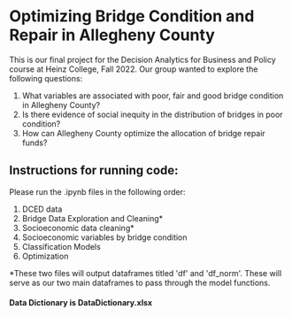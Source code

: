 # Optimizing Bridge Condition and Repair in Allegheny County
This is our final project for the Decision Analytics for Business and Policy course at Heinz College, Fall 2022. Our group wanted to explore the following questions: 
1. What variables  are associated with poor, fair and good bridge condition in Allegheny County?
2. Is there evidence of social inequity in the distribution of bridges in poor condition?
3. How can Allegheny County optimize the allocation of bridge repair funds?

## Instructions for running code:
Please run the .ipynb files in the following order: 
1. DCED data
2. Bridge Data Exploration and Cleaning*
3. Socioeconomic data cleaning*
4. Socioeconomic variables by bridge condition
5. Classification Models
6. Optimization

*These two files will output dataframes titled 'df' and 'df_norm'. These will serve as our two main dataframes to pass through the model functions.


#### Data Dictionary is DataDictionary.xlsx
